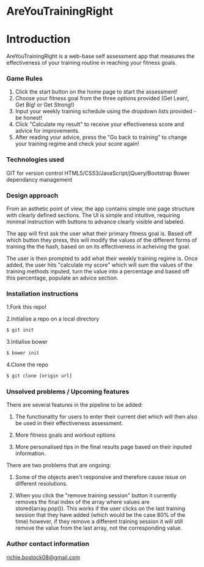 # AreYouTrainingRight

# Introduction
AreYouTrainingRight is a web-base self assessment app that measures the effectiveness of your training routine in reaching your fitness goals. 

### Game Rules
1. Click the start button on the home page to start the assessment!
2. Choose your fitness goal from the three options provided (Get Lean!, Get Big! or Get Strong!)
3. Input your weekly training schedule using the dropdown lists provided - be honest!
3. Click "Calculate my result" to receive your effectiveness score and advice for improvements.
4. After reading your advice, press the "Go back to training" to change your training regime and check your score again!

### Technologies used
GIT for version control
HTML5/CSS3/JavaScript/jQuery/Bootstrap
Bower dependancy management

### Design approach
From an asthetic point of view, the app contains simple one page structure with clearly defined sections. The UI is simple and intuitive, requiring minimal instruction with buttons to advance clearly visible and labeled. 

The app will first ask the user what their primary fitness goal is. Based off which button they press, this will modify the values of the different forms of training the the hash, based on on its effectiveness in acheiving the goal.

The user is then prompted to add what their weekly training regime is. Once added, the user hits "calculate my score" which will sum the values of the training methods inputed, turn the value into a percentage and based off this percentage, populate an advice section.

### Installation instructions
1.Fork this repo!

2.Initialise a repo on a local directory
```sh
$ git init
```
3.Intialise bower
```sh
$ bower init
```
4.Clone the repo
```sh
$ git clone [origin url]
```
### Unsolved problems / Upcoming features
There are several features in the pipeline to be added:

1. The functionality for users to enter their current diet which will then also be used in their effectiveness assessment.

2. More fitness goals and workout options

3. More personalised tips in the final results page based on their inputed information. 


There are two problems that are ongoing:

1. Some of the objects aren't responsive and therefore cause issue on different resolutions.

2. When you click the "remove training session" button it currently removes the final index of the array where values are stored(array.pop()). This works if the user clicks on the last training session that they have added (which would be the case 80% of the time) however, if they remove a different training session it will still remove the value from the last array, not the corresponding value. 

### Author contact information
richie.bostock08@gmail.com
